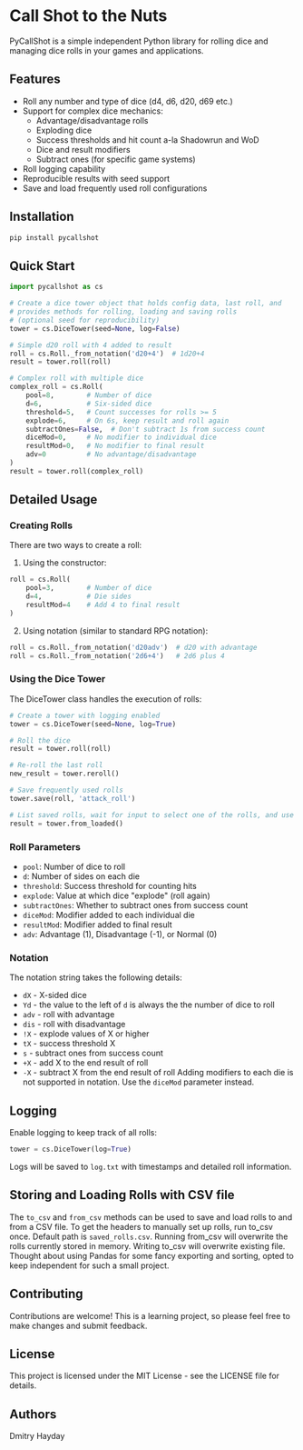 # Call Shot to the Nuts

PyCallShot is a simple independent Python library for rolling dice and managing dice rolls in your games and applications.

## Features

- Roll any number and type of dice (d4, d6, d20, d69 etc.)
- Support for complex dice mechanics:
  - Advantage/disadvantage rolls
  - Exploding dice
  - Success thresholds and hit count a-la Shadowrun and WoD
  - Dice and result modifiers
  - Subtract ones (for specific game systems)
- Roll logging capability
- Reproducible results with seed support
- Save and load frequently used roll configurations

## Installation

```bash
pip install pycallshot
```

## Quick Start

```python
import pycallshot as cs

# Create a dice tower object that holds config data, last roll, and
# provides methods for rolling, loading and saving rolls
# (optional seed for reproducibility)
tower = cs.DiceTower(seed=None, log=False)

# Simple d20 roll with 4 added to result
roll = cs.Roll._from_notation('d20+4')  # 1d20+4
result = tower.roll(roll)

# Complex roll with multiple dice
complex_roll = cs.Roll(
    pool=8,        # Number of dice
    d=6,           # Six-sided dice
    threshold=5,   # Count successes for rolls >= 5
    explode=6,     # On 6s, keep result and roll again
    subtractOnes=False,  # Don't subtract 1s from success count
    diceMod=0,     # No modifier to individual dice
    resultMod=0,   # No modifier to final result
    adv=0          # No advantage/disadvantage
)
result = tower.roll(complex_roll)
```

## Detailed Usage

### Creating Rolls

There are two ways to create a roll:

1. Using the constructor:
```python
roll = cs.Roll(
    pool=3,        # Number of dice
    d=4,           # Die sides
    resultMod=4    # Add 4 to final result
)
```

2. Using notation (similar to standard RPG notation):
```python
roll = cs.Roll._from_notation('d20adv')  # d20 with advantage
roll = cs.Roll._from_notation('2d6+4')   # 2d6 plus 4
```

### Using the Dice Tower

The DiceTower class handles the execution of rolls:

```python
# Create a tower with logging enabled
tower = cs.DiceTower(seed=None, log=True)

# Roll the dice
result = tower.roll(roll)

# Re-roll the last roll
new_result = tower.reroll()

# Save frequently used rolls
tower.save(roll, 'attack_roll')

# List saved rolls, wait for input to select one of the rolls, and use selected roll
result = tower.from_loaded()

```

### Roll Parameters

- `pool`: Number of dice to roll
- `d`: Number of sides on each die
- `threshold`: Success threshold for counting hits
- `explode`: Value at which dice "explode" (roll again)
- `subtractOnes`: Whether to subtract ones from success count
- `diceMod`: Modifier added to each individual die
- `resultMod`: Modifier added to final result
- `adv`: Advantage (1), Disadvantage (-1), or Normal (0)

### Notation
The notation string takes the following details:
- `dX` - X-sided dice
- `Yd` - the value to the left of `d` is always the the number of dice to roll
- `adv` - roll with advantage
- `dis` - roll with disadvantage
- `!X` - explode values of X or higher
- `tX` - success threshold X
- `s` - subtract ones from success count
- `+X` - add X to the end result of roll
- `-X` - subtract X from the end result of roll
Adding modifiers to each die is not supported in notation. Use the `diceMod` parameter instead.

## Logging

Enable logging to keep track of all rolls:

```python
tower = cs.DiceTower(log=True)
```

Logs will be saved to `log.txt` with timestamps and detailed roll information.

## Storing and Loading Rolls with CSV file

The `to_csv` and `from_csv` methods can be used to save and load rolls to and from a CSV file.
To get the headers to manually set up rolls, run to_csv once. Default path is `saved_rolls.csv`.
Running from_csv will overwrite the rolls currently stored in memory. Writing to_csv will overwrite existing file.
Thought about using Pandas for some fancy exporting and sorting, opted to keep independent for such a small project.

## Contributing

Contributions are welcome! This is a learning project, so please feel free to make changes and submit feedback.

## License

This project is licensed under the MIT License - see the LICENSE file for details.

## Authors

Dmitry Hayday
